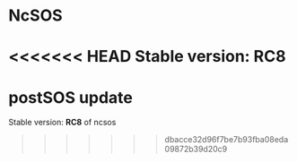 # NcSOS

<<<<<<< HEAD
Stable version: **RC8**
=======
# postSOS update

Stable version: **RC8** of ncsos
>>>>>>> dbacce32d96f7be7b93fba08eda09872b39d20c9
